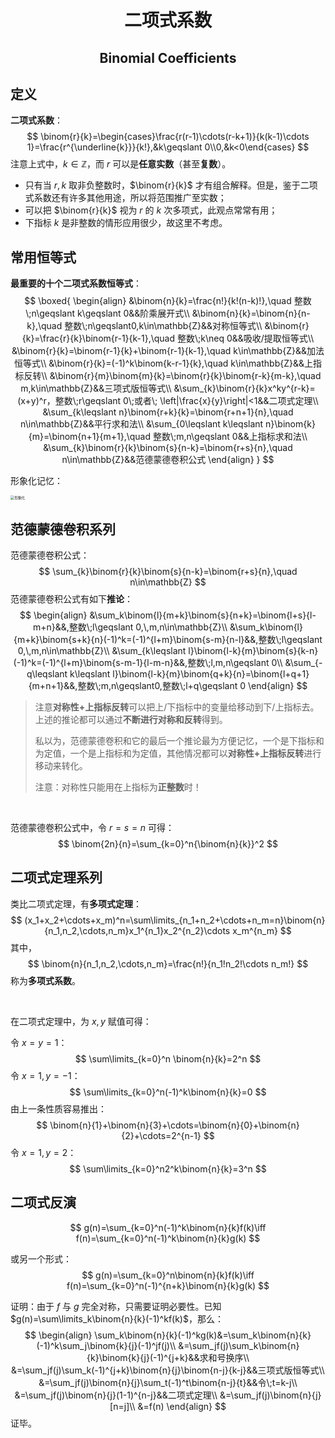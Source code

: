 <h1 style="text-align:center"> 二项式系数 </h1>

<h2 style="text-align:center"> Binomial Coefficients </h2>



## 定义

**二项式系数**：
$$
\binom{r}{k}=\begin{cases}\frac{r(r-1)\cdots(r-k+1)}{k(k-1)\cdots 1}=\frac{r^{\underline{k}}}{k!},&k\geqslant 0\\0,&k<0\end{cases}
$$
注意上式中，$k\in \mathbb Z$，而 $r$ 可以是**任意实数**（甚至**复数**）。

- 只有当 $r,k$ 取非负整数时，$\binom{r}{k}$ 才有组合解释。但是，鉴于二项式系数还有许多其他用途，所以将范围推广至实数；
- 可以把 $\binom{r}{k}$ 视为 $r$ 的 $k$ 次多项式，此观点常常有用；
- 下指标 $k$ 是非整数的情形应用很少，故这里不考虑。



## 常用恒等式

**最重要的十个二项式系数恒等式**：
$$
\boxed{
\begin{align}
&\binom{n}{k}=\frac{n!}{k!(n-k)!},\quad 整数\;n\geqslant k\geqslant 0&&阶乘展开式\\
&\binom{n}{k}=\binom{n}{n-k},\quad 整数\;n\geqslant0,k\in\mathbb{Z}&&对称恒等式\\
&\binom{r}{k}=\frac{r}{k}\binom{r-1}{k-1},\quad 整数\;k\neq 0&&吸收/提取恒等式\\
&\binom{r}{k}=\binom{r-1}{k}+\binom{r-1}{k-1},\quad k\in\mathbb{Z}&&加法恒等式\\
&\binom{r}{k}=(-1)^k\binom{k-r-1}{k},\quad k\in\mathbb{Z}&&上指标反转\\
&\binom{r}{m}\binom{m}{k}=\binom{r}{k}\binom{r-k}{m-k},\quad m,k\in\mathbb{Z}&&三项式版恒等式\\
&\sum_{k}\binom{r}{k}x^ky^{r-k}=(x+y)^r，整数\;r\geqslant 0\;或者\; \left|\frac{x}{y}\right|<1&&二项式定理\\
&\sum_{k\leqslant n}\binom{r+k}{k}=\binom{r+n+1}{n},\quad n\in\mathbb{Z}&&平行求和法\\
&\sum_{0\leqslant k\leqslant n}\binom{k}{m}=\binom{n+1}{m+1},\quad 整数\;m,n\geqslant 0&&上指标求和法\\
&\sum_{k}\binom{r}{k}\binom{s}{n-k}=\binom{r+s}{n},\quad n\in\mathbb{Z}&&范德蒙德卷积公式
\end{align}
}
$$

形象化记忆：

<img src="/Users/jason/blog/source/_posts/《具体数学》第五章·二项式系数（第一部分）/形象化.png" alt="形象化" style="zoom: 40%;" />



## 范德蒙德卷积系列

范德蒙德卷积公式：
$$
\sum_{k}\binom{r}{k}\binom{s}{n-k}=\binom{r+s}{n},\quad n\in\mathbb{Z}
$$
范德蒙德卷积公式有如下**推论**：
$$
\begin{align}
&\sum_k\binom{l}{m+k}\binom{s}{n+k}=\binom{l+s}{l-m+n}&&,整数\;l\geqslant 0,\,m,n\in\mathbb{Z}\\
&\sum_k\binom{l}{m+k}\binom{s+k}{n}(-1)^k=(-1)^{l+m}\binom{s-m}{n-l}&&,整数\;l\geqslant 0,\,m,n\in\mathbb{Z}\\
&\sum_{k\leqslant l}\binom{l-k}{m}\binom{s}{k-n}(-1)^k=(-1)^{l+m}\binom{s-m-1}{l-m-n}&&,整数\;l,m,n\geqslant 0\\
&\sum_{-q\leqslant k\leqslant l}\binom{l-k}{m}\binom{q+k}{n}=\binom{l+q+1}{m+n+1}&&,整数\;m,n\geqslant0,整数\;l+q\geqslant 0
\end{align}
$$

> 注意**对称性+上指标反转**可以把上/下指标中的变量给移动到下/上指标去。上述的推论都可以通过**不断进行对称和反转**得到。
>
> 私以为，范德蒙德卷积和它的最后一个推论最为方便记忆，一个是下指标和为定值，一个是上指标和为定值，其他情况都可以**对称性+上指标反转**进行移动来转化。
>
> 注意：对称性只能用在上指标为**正整数**时！

<br>

范德蒙德卷积公式中，令 $r=s=n$ 可得：
$$
\binom{2n}{n}=\sum_{k=0}^n{\binom{n}{k}}^2
$$


## 二项式定理系列

类比二项式定理，有**多项式定理**：
$$
(x_1+x_2+\cdots+x_m)^n=\sum\limits_{n_1+n_2+\cdots+n_m=n}\binom{n}{n_1,n_2,\cdots,n_m}x_1^{n_1}x_2^{n_2}\cdots x_m^{n_m}
$$
其中，
$$
\binom{n}{n_1,n_2,\cdots,n_m}=\frac{n!}{n_1!n_2!\cdots n_m!}
$$
称为**多项式系数**。

<br>

在二项式定理中，为 $x,y$ 赋值可得：

令 $x=y=1$：
$$
\sum\limits_{k=0}^n \binom{n}{k}=2^n
$$
令 $x=1,y=-1$：
$$
\sum\limits_{k=0}^n(-1)^k\binom{n}{k}=0
$$
由上一条性质容易推出：
$$
\binom{n}{1}+\binom{n}{3}+\cdots=\binom{n}{0}+\binom{n}{2}+\cdots=2^{n-1}
$$
令 $x=1,y=2$：
$$
\sum\limits_{k=0}^n2^k\binom{n}{k}=3^n
$$



## 二项式反演

$$
g(n)=\sum_{k=0}^n(-1)^k\binom{n}{k}f(k)\iff f(n)=\sum_{k=0}^n(-1)^k\binom{n}{k}g(k)
$$

或另一个形式：
$$
g(n)=\sum_{k=0}^n\binom{n}{k}f(k)\iff f(n)=\sum_{k=0}^n(-1)^{n+k}\binom{n}{k}g(k)
$$

证明：由于 $f$ 与 $g$ 完全对称，只需要证明必要性。已知 $g(n)=\sum\limits_k\binom{n}{k}(-1)^kf(k)$，那么：
$$
\begin{align}
\sum_k\binom{n}{k}(-1)^kg(k)&=\sum_k\binom{n}{k}(-1)^k\sum_j\binom{k}{j}(-1)^jf(j)\\
&=\sum_jf(j)\sum_k\binom{n}{k}\binom{k}{j}(-1)^{j+k}&&求和号换序\\
&=\sum_jf(j)\sum_k(-1)^{j+k}\binom{n}{j}\binom{n-j}{k-j}&&三项式版恒等式\\
&=\sum_jf(j)\binom{n}{j}\sum_t(-1)^t\binom{n-j}{t}&&令\;t=k-j\\
&=\sum_jf(j)\binom{n}{j}(1-1)^{n-j}&&二项式定理\\
&=\sum_jf(j)\binom{n}{j}[n=j]\\
&=f(n)
\end{align}
$$
证毕。